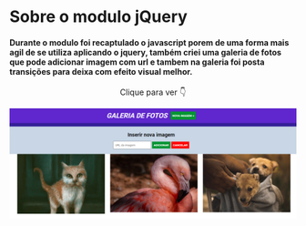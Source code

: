 # Sobre o modulo jQuery

#### Durante o modulo foi recaptulado o javascript porem de uma forma mais agil de se utiliza aplicando o jquery, também criei uma galeria de fotos que pode adicionar imagem com url e tambem na galeria foi posta transições para deixa com efeito visual melhor.

<p align="center">Clique para ver 👇</p>

<p align="center">
    <a href="">
        <img src="images/galeria de fotos.png" alt="Galeria de fotos"></img>
    </a>
</p>
